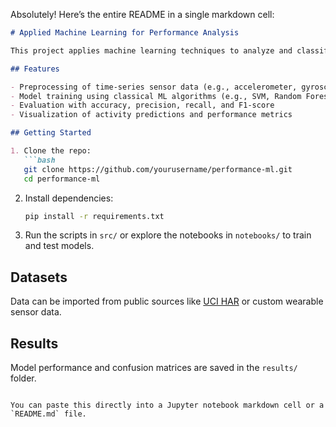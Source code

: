 Absolutely! Here’s the entire README in a single markdown cell:

````markdown
# Applied Machine Learning for Performance Analysis

This project applies machine learning techniques to analyze and classify human movement data. It focuses on three core tasks: **Human Activity Recognition**, **Fall Detection**, and **Fitness Activity Classification**.

## Features

- Preprocessing of time-series sensor data (e.g., accelerometer, gyroscope)  
- Model training using classical ML algorithms (e.g., SVM, Random Forest, k-NN)  
- Evaluation with accuracy, precision, recall, and F1-score  
- Visualization of activity predictions and performance metrics

## Getting Started

1. Clone the repo:  
   ```bash
   git clone https://github.com/yourusername/performance-ml.git
   cd performance-ml
````

2. Install dependencies:

   ```bash
   pip install -r requirements.txt
   ```

3. Run the scripts in `src/` or explore the notebooks in `notebooks/` to train and test models.

## Datasets

Data can be imported from public sources like [UCI HAR](https://archive.ics.uci.edu/ml/datasets/human+activity+recognition+using+smartphones) or custom wearable sensor data.

## Results

Model performance and confusion matrices are saved in the `results/` folder.

```

You can paste this directly into a Jupyter notebook markdown cell or a `README.md` file.
```
